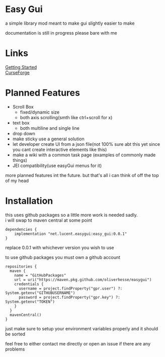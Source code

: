 
Easy Gui
=======

a simple library mod meant to make gui slightly easier to make

documentation is still in progress please bare with me

Links
=
[Getting Started](https://github.com/OliverHesse/EasyGui/wiki)<br>
[CurseForge](https://www.curseforge.com/minecraft/mc-mods/easygui)

Planned Features
=

- Scroll Box
    - fixed/dynamic size
    - both axis scrolling(smth like ctrl+scroll for x)
- text box
    - both multiline and single line
- drop down
- make sticky use a general solution
- let developer create UI from a json file(not 100% sure abt this yet since you cant create interactive elements like this)
- make a wiki with a common task page (examples of commonly made things)
- JEI compatibility(use easyGui menus for it)

more planned features int the future. but that's all i can think of off the top of my head

Installation
=
this uses github packages so a little more work is needed sadly.<br>
i will swap to maven central at some point

```
dependencies {
    implementation "net.lucent.easygui:easy_gui:0.0.1"
}
```
replace 0.0.1 with whichever version you wish to use

to use github packages you must own a github account
```
repositories {
  maven {
    name = "GitHubPackages"
    url = uri("https://maven.pkg.github.com/oliverhesse/easygui")
    credentials {
      username = project.findProperty("gpr.user") ?: System.getenv("GITHUBUSERNAME")
      password = project.findProperty("gpr.key") ?: System.getenv("TOKEN")
    } 
  }
  mavenCentral()
}
```

just make sure to setup your environment variables properly and it should be sorted


feel free to either contact me directly or open an issue if there are any problems
